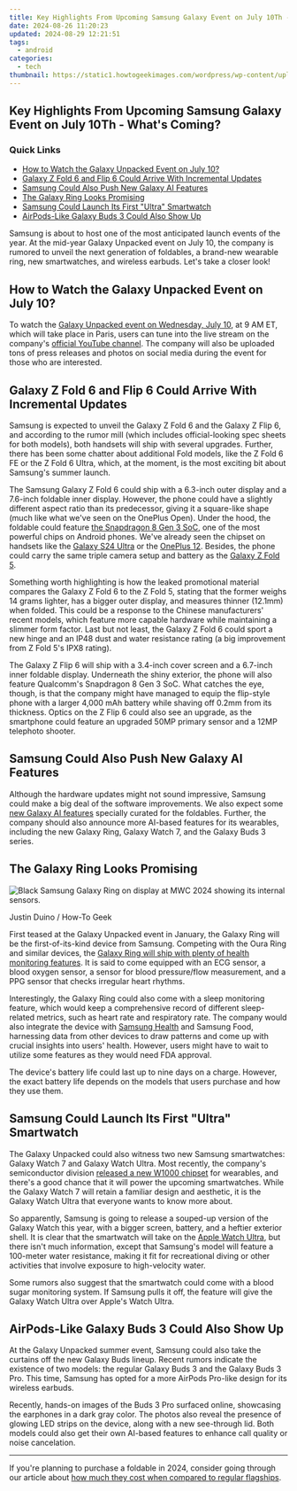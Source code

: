 ```yaml
---
title: Key Highlights From Upcoming Samsung Galaxy Event on July 10Th - What's Coming?
date: 2024-08-26 11:20:23
updated: 2024-08-29 12:21:51
tags:
  - android
categories:
  - tech
thumbnail: https://static1.howtogeekimages.com/wordpress/wp-content/uploads/wm/2024/07/some-samsung-devices-including-the-galaxy-buds-smartphones-and-the-galaxy-ring.jpg
---
```


## Key Highlights From Upcoming Samsung Galaxy Event on July 10Th - What's Coming?

### Quick Links

* [How to Watch the Galaxy Unpacked Event on July 10?](https://some-techniques.techidaily.com/2024-approved-hdtv-revolution-comparing-the-leading-8k-tv-brands/)
* [Galaxy Z Fold 6 and Flip 6 Could Arrive With Incremental Updates](https://iphone-transfer.techidaily.com/in-2024-refurbished-apple-iphone-11-pro-everything-you-need-to-know-drfone-by-drfone-transfer-from-ios/)
* [Samsung Could Also Push New Galaxy AI Features](https://buynow-help.techidaily.com/assessing-the-samsung-galaxy-tab-s3-is-it-a-continued-worthy-choice-for-consumers/)
* [The Galaxy Ring Looks Promising](https://android-pokemon-go.techidaily.com/in-2024-best-pokemons-for-pvp-matches-in-pokemon-go-for-oneplus-12r-drfone-by-drfone-virtual-android/)
* [Samsung Could Launch Its First "Ultra" Smartwatch](https://visual-screen-recording.techidaily.com/new-in-2024-ensuring-audio-clarity-amidst-remote-recording-challenges/)
* [AirPods-Like Galaxy Buds 3 Could Also Show Up](https://pokemon-go-android.techidaily.com/can-i-use-itools-gpx-file-to-catch-the-rare-pokemon-on-honor-magic-6-drfone-by-drfone-virtual-android/)

 Samsung is about to host one of the most anticipated launch events of the year. At the mid-year Galaxy Unpacked event on July 10, the company is rumored to unveil the next generation of foldables, a brand-new wearable ring, new smartwatches, and wireless earbuds. Let's take a closer look!

##  How to Watch the Galaxy Unpacked Event on July 10?

 To watch the [Galaxy Unpacked event on Wednesday, July 10](https://on-screen-recording.techidaily.com/2024-approved-the-elite-selection-of-top-12-tycoons-perfect-for-strategic-souls/), at 9 AM ET, which will take place in Paris, users can tune into the live stream on the company's [official YouTube channel](https://www.youtube.com/channel/UCWwgaK7x0%5FFR1goeSRazfsQ). The company will also be uploaded tons of press releases and photos on social media during the event for those who are interested.

##  Galaxy Z Fold 6 and Flip 6 Could Arrive With Incremental Updates

 Samsung is expected to unveil the Galaxy Z Fold 6 and the Galaxy Z Flip 6, and according to the rumor mill (which includes official-looking spec sheets for both models), both handsets will ship with several upgrades. Further, there has been some chatter about additional Fold models, like the Z Fold 6 FE or the Z Fold 6 Ultra, which, at the moment, is the most exciting bit about Samsung's summer launch.

 The Samsung Galaxy Z Fold 6 could ship with a 6.3-inch outer display and a 7.6-inch foldable inner display. However, the phone could have a slightly different aspect ratio than its predecessor, giving it a square-like shape (much like what we've seen on the OnePlus Open). Under the hood, the foldable could feature [the Snapdragon 8 Gen 3 SoC](https://ai-video-translation.techidaily.com/updated-in-2024-translate-video-from-japanese-to-english-online-for-free/), one of the most powerful chips on Android phones. We've already seen the chipset on handsets like the [Galaxy S24 Ultra](https://vimeo-videos.techidaily.com/2024-approved-mastering-profit-strategies-for-vimeo-content-creators/) or the [OnePlus 12](https://apple-account.techidaily.com/in-2024-how-to-remove-apple-id-from-apple-iphone-15-pro-without-password-by-drfone-ios/). Besides, the phone could carry the same triple camera setup and battery as the [Galaxy Z Fold 5](https://extra-skills.techidaily.com/in-2024-perfecting-the-art-of-compelling-mosaic-imagery/).

 Something worth highlighting is how the leaked promotional material compares the Galaxy Z Fold 6 to the Z Fold 5, stating that the former weighs 14 grams lighter, has a bigger outer display, and measures thinner (12.1mm) when folded. This could be a response to the Chinese manufacturers' recent models, which feature more capable hardware while maintaining a slimmer form factor. Last but not least, the Galaxy Z Fold 6 could sport a new hinge and an IP48 dust and water resistance rating (a big improvement from Z Fold 5's IPX8 rating).

 The Galaxy Z Flip 6 will ship with a 3.4-inch cover screen and a 6.7-inch inner foldable display. Underneath the shiny exterior, the phone will also feature Qualcomm's Snapdragon 8 Gen 3 SoC. What catches the eye, though, is that the company might have managed to equip the flip-style phone with a larger 4,000 mAh battery while shaving off 0.2mm from its thickness. Optics on the Z Flip 6 could also see an upgrade, as the smartphone could feature an upgraded 50MP primary sensor and a 12MP telephoto shooter.

##  Samsung Could Also Push New Galaxy AI Features

 Although the hardware updates might not sound impressive, Samsung could make a big deal of the software improvements. We also expect some [new Galaxy AI features](https://instagram-video-recordings.techidaily.com/updated-2024-approved-elevate-your-content-game-with-these-instagram-story-tips/) specially curated for the foldables. Further, the company should also announce more AI-based features for its wearables, including the new Galaxy Ring, Galaxy Watch 7, and the Galaxy Buds 3 series.

##  The Galaxy Ring Looks Promising

![Black Samsung Galaxy Ring on display at MWC 2024 showing its internal sensors.](https://static1.howtogeekimages.com/wordpress/wp-content/uploads/2024/02/53556457156_c8c0323264_o.jpg) 

Justin Duino / How-To Geek

 First teased at the Galaxy Unpacked event in January, the Galaxy Ring will be the first-of-its-kind device from Samsung. Competing with the Oura Ring and similar devices, the [Galaxy Ring will ship with plenty of health monitoring features](https://youtube-web.techidaily.com/ed-youtube-marketing-key-methods-for-attracting-viewers/). It is said to come equipped with an ECG sensor, a blood oxygen sensor, a sensor for blood pressure/flow measurement, and a PPG sensor that checks irregular heart rhythms.

 Interestingly, the Galaxy Ring could also come with a sleep monitoring feature, which would keep a comprehensive record of different sleep-related metrics, such as heart rate and respiratory rate. The company would also integrate the device with [Samsung Health](https://sound-tweaking.techidaily.com/updated-in-2024-harmony-and-code-the-elite-circle-s-digital-compositional-geniuses/) and Samsung Food, harnessing data from other devices to draw patterns and come up with crucial insights into users' health. However, users might have to wait to utilize some features as they would need FDA approval.

 The device's battery life could last up to nine days on a charge. However, the exact battery life depends on the models that users purchase and how they use them.

##  Samsung Could Launch Its First "Ultra" Smartwatch

 The Galaxy Unpacked could also witness two new Samsung smartwatches: Galaxy Watch 7 and Galaxy Watch Ultra. Most recently, the company's semiconductor division [released a new W1000 chipset](https://shop-links.co/link/?exclusive=1&publisher_slug=itechdaily19598&url=https%3A%2F%2Fsemiconductor.samsung.com%2Fprocessor%2Fwearable-processor%2Fexynos-w1000%2F) for wearables, and there's a good chance that it will power the upcoming smartwatches. While the Galaxy Watch 7 will retain a familiar design and aesthetic, it is the Galaxy Watch Ultra that everyone wants to know more about.

 So apparently, Samsung is going to release a souped-up version of the Galaxy Watch this year, with a bigger screen, battery, and a heftier exterior shell. It is clear that the smartwatch will take on the [Apple Watch Ultra](https://youtube-help.techidaily.com/new-mastering-your-youtube-pinpointing-a-specialized-audience/), but there isn't much information, except that Samsung's model will feature a 100-meter water resistance, making it fit for recreational diving or other activities that involve exposure to high-velocity water.

 Some rumors also suggest that the smartwatch could come with a blood sugar monitoring system. If Samsung pulls it off, the feature will give the Galaxy Watch Ultra over Apple's Watch Ultra.

##  AirPods-Like Galaxy Buds 3 Could Also Show Up

 At the Galaxy Unpacked summer event, Samsung could also take the curtains off the new Galaxy Buds lineup. Recent rumors indicate the existence of two models: the regular Galaxy Buds 3 and the Galaxy Buds 3 Pro. This time, Samsung has opted for a more AirPods Pro-like design for its wireless earbuds.

 Recently, hands-on images of the Buds 3 Pro surfaced online, showcasing the earphones in a dark gray color. The photos also reveal the presence of glowing LED strips on the device, along with a new see-through lid. Both models could also get their own AI-based features to enhance call quality or noise cancelation.

---

 If you're planning to purchase a foldable in 2024, consider going through our article about [how much they cost when compared to regular flagships](https://article-posts.techidaily.com/2024-approved-micro-movie-plot-draft/).

<ins class="adsbygoogle"
     style="display:block"
     data-ad-format="autorelaxed"
     data-ad-client="ca-pub-7571918770474297"
     data-ad-slot="1223367746"></ins>



<ins class="adsbygoogle"
     style="display:block"
     data-ad-client="ca-pub-7571918770474297"
     data-ad-slot="8358498916"
     data-ad-format="auto"
     data-full-width-responsive="true"></ins>
